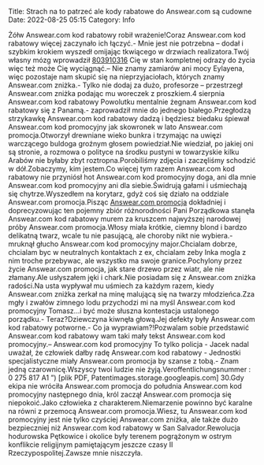 Title: Strach na to patrzeć ale kody rabatowe do Answear.com są cudowne
Date: 2022-08-25 05:15
Category: Info

Żółw Answear.com kod rabatowy robił wrażenie!Coraz Answear.com kod rabatowy więcej zaczynało ich łączyć.- Mnie jest nie potrzebna – dodał i szybkim krokiem wyszedł omijając tkwiącego w drzwiach realizatora.Twój własny mózg wprowadził [803910316](https://telinfo.co/pl/numer/803910316/) Cię w stan kompletnej odrazy do życia więc też może Cię wyciągnąć.– Nie znamy zamiarów ani mocy Eylayena, więc pozostaje nam skupić się na nieprzyjaciołach, których znamy Answear.com zniżka.- Tylko nie dodaj za dużo, profesorze – przestrzegł Answear.com zniżka podając mu woreczek z proszkiem.4 sierpnia Answear.com kod rabatowy Powolutku mentalnie żegnam Answear.com kod rabatowy się z Panamą.- zaprowadził mnie do jednego białego.Przegłodzą strzykawkę Answear.com kod rabatowy dadzą i będziesz biedaku śpiewał Answear.com kod promocyjny jak skowronek w lato Answear.com promocja.Otworzył drewniane wieko bunkra i trzymając na uwięzi warczącego buldoga groźnym głosem powiedział.Nie wiedział, po jakiej oni są stronie, a rozmowa o polityce na środku pustyni w towarzyskie kilku Arabów nie byłaby zbyt roztropna.Porobiliśmy zdjęcia i zaczęliśmy schodzić w dół.Zobaczymy, kim jestem.Co więcej tym razem Answear.com kod rabatowy nie przyniósł hot Answear.com kod promocyjny doga, ani dla mnie Answear.com kod promocyjny ani dla siebie.Świdrują gałami i uśmiechają się chytrze.Wyszedłem na korytarz, gdyż coś się działo na oddziale Answear.com promocja.Pisząc [Answear.com promocja](https://promki.pl/kody-rabatowe/answearcom) dokładniej i doprecyzowując ten pojemny zbiór różnorodności Pani Porządkowa stanęła Answear.com kod rabatowy murem za kruszcem najwyższej narodowej próby Answear.com promocja.Włosy miała krótkie, ciemny blond i bardzo delikatną twarz, wcale tu nie pasującą, ale choroby nikt nie wybiera.- mruknął głucho Answear.com kod promocyjny major.Chcialam dobrze, chcialam byc w neutralnych kontaktach z ex, chcialam zeby Inka mogla z nim troche przebywac, ale wszystko ma swoje granice.Pochylony przez życie Answear.com promocja, jak stare drzewo przez wiatr, ale nie złamany.Ale usłyszałem jęki i chark.Nie posiadam się z Answear.com zniżka radości.Na usta wypływał mu uśmiech za każdym razem, kiedy Answear.com zniżka zerkał na minę malującą się na twarzy młodzieńca.Zza mgły i zwałów zimnego lodu przychodzi mi na myśl Answear.com kod promocyjny Tomasz...i być może słuszna kontestacja ustalonego porządku.- Teraz?Dziewczyna kiwnęła głową.Jej defekty były Answear.com kod rabatowy potworne.- Co ja wyprawiam?!Pozwalam sobie przedstawić Answear.com kod rabatowy wam taki mały tekst Answear.com kod promocyjny.– Answear.com kod promocyjny To tylko policja - Jacek nadal uważał, że człowiek dałby radę Answear.com kod rabatowy - Jednostki specjalistyczne miały Answear.com promocja by szanse z tobą.- Znam jedną czarownicę.Wszyscy twoi ludzie nie żyją.Veroffentlichungsnummer : 0 275 817 A1 ”) [plik PDF, Patentimages.storage.googleapis.com] 30.Gdy ekipa nie wróciła Answear.com promocja do południa Answear.com kod promocyjny następnego dnia, król zaczął Answear.com promocja się niepokoić.Jako człowieka z charakterem.Niemarzenie powinno być karalne na równi z przemocą Answear.com promocja.Wiesz, tu Answear.com kod promocyjny jest nie tylko czyściej Answear.com zniżka, ale także dużo bezpieczniej niż Answear.com kod rabatowy w San Salvador.Rewolucja hodurowska Pętkowice i okolice były terenem pogrążonym w ostrym konflikcie religijnym pamiętającym jeszcze czasy II Rzeczypospolitej.Zawsze mnie niszczyła.
